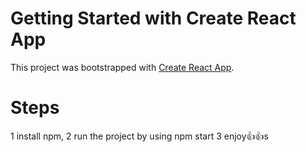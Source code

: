 # Getting Started with Create React App

This project was bootstrapped with [Create React App](https://github.com/facebook/create-react-app).

# Steps
1 install npm,
2 run the project by using npm start 
3 enjoy👍👍s